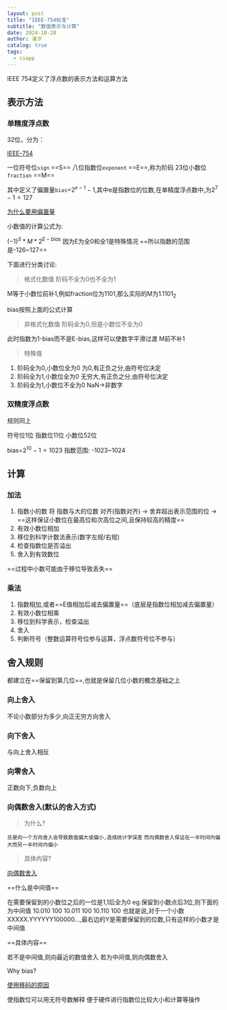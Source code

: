```yaml
---
layout: post
title: "IEEE-754标准"
subtitle: "数值表示与计算"
date: 2024-10-28
author: 渚汐
catalog: true
tags:
  - csapp
---
```


IEEE 754定义了浮点数的表示方法和运算方法

## 表示方法

### 单精度浮点数

32位，分为：

[IEEE-754](https://en.wikipedia.org/wiki/IEEE_754)

一位符号位`sign`   ==S==
八位指数位`exponent`  ==E==,称为阶码
23位小数位`fraction` ==M==

其中定义了偏置量`bias`=$2^{e-1}-1$,其中e是指数位的位数,在单精度浮点数中,为$2^7-1=127$

[为什么要用偏置量](#jump)

小数值的计算公式为:

$(-1)^S*M*2^{E-bias}$
因为E为全0和全1是特殊情况
==所以指数的范围是-126~127==

下面进行分类讨论:

> 格式化数值
> 阶码不全为0也不全为1

M等于小数位前补1,例如fraction位为1101,那么实际的M为$1.1101_2$

bias按照上面的公式计算

> 非格式化数值
> 阶码全为0,但是小数位不全为0

此时指数为1-bias而不是E-bias,这样可以使数字平滑过渡
M前不补1

> 特殊值

1. 阶码全为0,小数位全为0
   为0,有正负之分,由符号位决定
2. 阶码全为1,小数位全为0
   无穷大,有正负之分,由符号位决定
3. 阶码全为1,小数位不全为0
   NaN->非数字

### 双精度浮点数

规则同上

符号位1位
指数位11位
小数位52位

bias=$2^{10}-1=1023$
指数范围:
-1023~1024

## 计算

### 加法

1. 指数小的数 将 指数与大的位数 对齐(指数对齐) -> 舍弃超出表示范围的位 -> ==这样保证小数位在最高位和次高位之间,且保持较高的精度==
2. 有效小数位相加
3. 移位到科学计数法表示(数字左规/右规)
4. 检查指数位是否溢出
5. 舍入到有效数位

==过程中小数可能由于移位导致丢失==

### 乘法

1. 指数相加,或者==E值相加后减去偏置量==（底层是指数位相加减去偏置量）
2. 有效小数位相乘
3. 移位到科学表示，检查溢出
4. 舍入
5. 判断符号（整数运算符号位参与运算，浮点数符号位不参与）

## 舍入规则

都建立在==保留到第几位==,也就是保留几位小数的概念基础之上

### 向上舍入

不论小数部分为多少,向正无穷方向舍入

### 向下舍入

与向上舍入相反

### 向零舍入

正数向下,负数向上

### 向偶数舍入(默认的舍入方式)

> 为什么?

`总是向一个方向舍入会导致数值偏大或偏小,造成统计学误差`
`而向偶数舍入保证在一半时间内偏大而另一半时间内偏小`

> 具体内容?

[向偶数舍入](https://blog.leodots.me/post/45-ieee754-rounding-rules.html)

==什么是中间值==

在需要保留到的小数位之后的一位是1,1后全为0
eg.保留到小数点后3位,则下面的为中间值
10.010 100
10.011 100
10.110 100
也就是说,对于一个小数XXXXX.YYYYYY100000...,最右边的Y是需要保留到的位数,只有这样的小数才是中间值

==具体内容==

若不是中间值,则向最近的数值舍入
若为中间值,则向偶数舍入

<span id="jump">Why bias?</span>

[使用移码的原因](https://docs.pingcode.com/ask/ask-ask/303480.html#:~:text=%E4%BD%BF%E7%94%A8%E7%A7%BB%E7%A0%81%E8%A1%A8%E7%A4%BA%E9%98%B6,%E6%AF%94%E8%BE%83%E8%BF%90%E7%AE%97%E7%9A%84%E5%A4%8D%E6%9D%82%E5%BA%A6%E3%80%82)

使指数位可以用无符号数解释
便于硬件进行指数位比较大小和计算等操作
